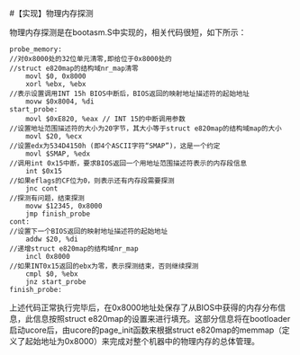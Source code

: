 #【实现】物理内存探测

物理内存探测是在bootasm.S中实现的，相关代码很短，如下所示：

    probe_memory:
    //对0x8000处的32位单元清零,即给位于0x8000处的
    //struct e820map的结构域nr_map清零
        movl $0, 0x8000    	
        xorl %ebx, %ebx    
    //表示设置调用INT 15h BIOS中断后，BIOS返回的映射地址描述符的起始地址
        movw $0x8004, %di 
    start_probe:
        movl $0xE820, %eax // INT 15的中断调用参数
    //设置地址范围描述符的大小为20字节，其大小等于struct e820map的结构域map的大小
        movl $20, %ecx  
    //设置edx为534D4150h (即4个ASCII字符“SMAP”)，这是一个约定
        movl $SMAP, %edx
    //调用int 0x15中断，要求BIOS返回一个用地址范围描述符表示的内存段信息
        int $0x15
    //如果eflags的CF位为0，则表示还有内存段需要探测
        jnc cont
    //探测有问题，结束探测
        movw $12345, 0x8000
        jmp finish_probe
    cont:
    //设置下一个BIOS返回的映射地址描述符的起始地址
        addw $20, %di
    //递增struct e820map的结构域nr_map
        incl 0x8000
    //如果INT0x15返回的ebx为零，表示探测结束，否则继续探测
        cmpl $0, %ebx
        jnz start_probe
    finish_probe:


上述代码正常执行完毕后，在0x8000地址处保存了从BIOS中获得的内存分布信息，此信息按照struct e820map的设置来进行填充。这部分信息将在bootloader启动ucore后，由ucore的page_init函数来根据struct e820map的memmap（定义了起始地址为0x8000）来完成对整个机器中的物理内存的总体管理。
